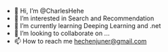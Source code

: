 - 👋 Hi, I’m @CharlesHehe
- 👀 I’m interested in Search and Recommendation
- 🌱 I’m currently learning Deeping Learning and .net
- 💞️ I’m looking to collaborate on ...
- 📫 How to reach me hechenjuner@gmail.com

<!---
CharlesHehe/CharlesHehe is a ✨ special ✨ repository because its `README.md` (this file) appears on your GitHub profile.
You can click the Preview link to take a look at your changes.
--->
